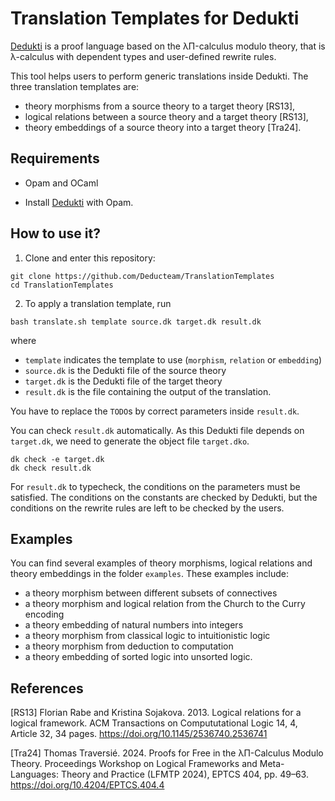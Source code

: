 # Translation Templates for Dedukti

[Dedukti](https://github.com/Deducteam/Dedukti) is a proof language based on the λΠ-calculus modulo theory, that is λ-calculus with dependent types and user-defined rewrite rules. 

This tool helps users to perform generic translations inside Dedukti. The three translation templates are:
- theory morphisms from a source theory to a target theory [RS13],
- logical relations between a source theory and a target theory [RS13],
- theory embeddings of a source theory into a target theory [Tra24].


## Requirements

- Opam and OCaml

- Install [Dedukti](https://github.com/Deducteam/Dedukti?tab=readme-ov-file#install-with-opam) with Opam.


## How to use it?

1. Clone and enter this repository:
```
git clone https://github.com/Deducteam/TranslationTemplates
cd TranslationTemplates
```

2. To apply a translation template, run 
```
bash translate.sh template source.dk target.dk result.dk
```
where 
- `template` indicates the template to use (`morphism`, `relation` or `embedding`)
- `source.dk` is the Dedukti file of the source theory
- `target.dk` is the Dedukti file of the target theory
- `result.dk` is the file containing the output of the translation.

You have to replace the `TODO`s by correct parameters inside `result.dk`. 

You can check `result.dk` automatically. As this Dedukti file depends on `target.dk`, we need to generate the object file `target.dko`.
```
dk check -e target.dk
dk check result.dk
```
For `result.dk` to typecheck, the conditions on the parameters must be satisfied. 
The conditions on the constants are checked by Dedukti, but the conditions on the rewrite rules are left to be checked by the users.


## Examples

You can find several examples of theory morphisms, logical relations and theory embeddings in the folder `examples`. These examples include:
- a theory morphism between different subsets of connectives
- a theory morphism and logical relation from the Church to the Curry encoding
- a theory embedding of natural numbers into integers
- a theory morphism from classical logic to intuitionistic logic
- a theory morphism from deduction to computation
- a theory embedding of sorted logic into unsorted logic.


## References

[RS13] Florian Rabe and Kristina Sojakova. 2013. Logical relations for a logical framework. ACM Transactions on Compututational Logic 14, 4, Article 32, 34 pages. https://doi.org/10.1145/2536740.2536741

[Tra24] Thomas Traversié. 2024. Proofs for Free in the λΠ-Calculus Modulo Theory.  Proceedings Workshop on Logical Frameworks and Meta-Languages: Theory and Practice (LFMTP 2024), EPTCS 404, pp. 49–63. https://doi.org/10.4204/EPTCS.404.4
